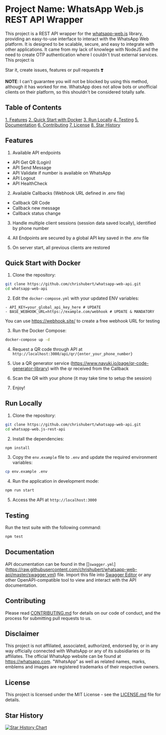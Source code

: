 # Project Name: WhatsApp Web.js REST API Wrapper

This project is a REST API wrapper for the [whatsapp-web.js](https://github.com/pedroslopez/whatsapp-web.js) library, providing an easy-to-use interface to interact with the WhatsApp Web platform. It is designed to be scalable, secure, and easy to integrate with other applications.
It came from my lack of knowlege with NodeJS and the need to create OTP authentication where I couldn't trust external services.
This project is 

Star it, create issues, features or pull requests ❣️

**NOTE**: I can't guarantee you will not be blocked by using this method, although it has worked for me. WhatsApp does not allow bots or unofficial clients on their platform, so this shouldn't be considered totally safe.

## Table of Contents

[1. Features](#features)
[2. Quick Start with Docker](#quick-start-with-docker)
[3. Run Locally](#run-locally)
[4. Testing](#testing)
[5. Documentation](#documentation)
[6. Contributing](#contributing)
[7. License](#license)
[8. Star History](#star-history)


## Features

1. Available API endpoints
- API Get QR (Login)
- API Send Message
- API Validate if number is available on WhatsApp
- API Logout
- API HealthCheck

2. Available Callbacks (Webhook URL defined in .env file)
- Callback QR Code
- Callback new message
- Callback status change

3. Handle multiple client sessions (session data saved locally), identified by phone number

4. All Endpoints are secured by a global API key saved in the .env file

5. On server start, all previous clients are restored

## Quick Start with Docker

1. Clone the repository:

```bash
git clone https://github.com/chrishubert/whatsapp-web-api.git
cd whatsapp-web-api
```

2. Edit the `docker-compose.yml` with your updated ENV variables:

```
- API_KEY=your_global_api_key_here # UPDATE
- BASE_WEBHOOK_URL=https://example.com/webhook # UPDATE & MANDATORY
```

You can use https://webhook.site/ to create a free webhook URL for testing

3. Run the Docker Compose:

```bash
docker-compose up -d
```

4. Request a QR code through API at `http://localhost:3000/api/qr/{enter_your_phone_number}`

5. Use a QR generator service (https://www.nayuki.io/page/qr-code-generator-library) with the qr received from the Callback

6. Scan the QR with your phone (it may take time to setup the session)

7. Enjoy!

## Run Locally

1. Clone the repository:

```bash
git clone https://github.com/chrishubert/whatsapp-web-api.git
cd whatsapp-web.js-rest-api
```

2. Install the dependencies:

```bash
npm install
```

3. Copy the `env.example` file to `.env` and update the required environment variables:

```bash
cp env.example .env
```

4. Run the application in development mode:

```bash
npm run start
```

5. Access the API at `http://localhost:3000`

## Testing

Run the test suite with the following command:

```bash
npm test
```

## Documentation

API documentation can be found in the []`swagger.yml`](https://raw.githubusercontent.com/chrishubert/whatsapp-web-api/master/swagger.yml) file. Import this file into [Swagger Editor](https://editor.swagger.io/) or any other OpenAPI-compatible tool to view and interact with the API documentation.

## Contributing

Please read [CONTRIBUTING.md](./CONTRIBUTING.md) for details on our code of conduct, and the process for submitting pull requests to us.

## Disclaimer

This project is not affiliated, associated, authorized, endorsed by, or in any way officially connected with WhatsApp or any of its subsidiaries or its affiliates. The official WhatsApp website can be found at https://whatsapp.com. "WhatsApp" as well as related names, marks, emblems and images are registered trademarks of their respective owners.

## License

This project is licensed under the MIT License - see the [LICENSE.md](./LICENSE.md) file for details.

## Star History

[![Star History Chart](https://api.star-history.com/svg?repos=chrishubert/whatsapp-web-api&type=Date)](https://star-history.com/#chrishubert/whatsapp-web-api&Date)